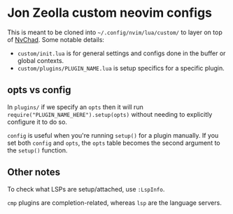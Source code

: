 # Jon Zeolla custom neovim configs

This is meant to be cloned into `~/.config/nvim/lua/custom/` to layer on top of [NvChad](https://nvchad.com/). Some notable details:

- `custom/init.lua` is for general settings and configs done in the buffer or global contexts.
- `custom/plugins/PLUGIN_NAME.lua` is setup specifics for a specific plugin.

## opts vs config

In `plugins/` if we specify an `opts` then it will run `require("PLUGIN_NAME_HERE").setup(opts)` without needing to explicitly configure it to do so.

`config` is useful when you're running `setup()` for a plugin manually. If you set both `config` and `opts`, the `opts` table becomes the second argument to the
`setup()` function.

## Other notes

To check what LSPs are setup/attached, use `:LspInfo`.

`cmp` plugins are completion-related, whereas `lsp` are the language servers.
